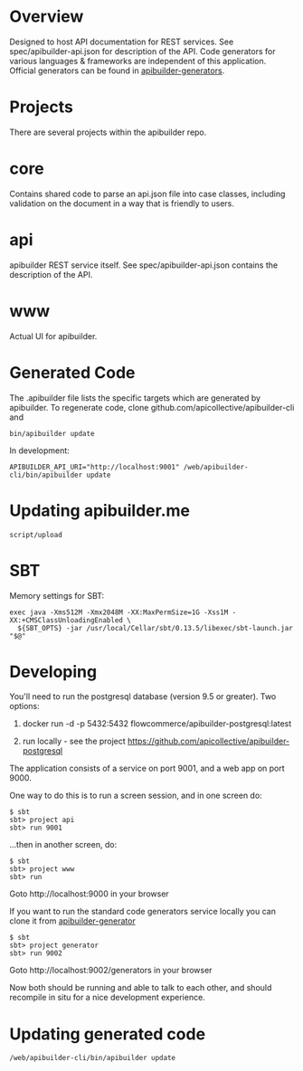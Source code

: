 Overview
========

Designed to host API documentation for REST services. See
spec/apibuilder-api.json for description of the API. Code generators for various
languages & frameworks are independent of this application. Official
generators can be found in
[apibuilder-generators](https://github.com/apicollective/apibuilder-generator).


Projects
============

There are several projects within the apibuilder repo.

core
====

Contains shared code to parse an api.json file into case classes,
including validation on the document in a way that is friendly to
users.

api
===
apibuilder REST service itself. See spec/apibuilder-api.json contains the description
of the API.

www
===
Actual UI for apibuilder.

Generated Code
==============
The .apibuilder file lists the specific targets which are generated by
apibuilder. To regenerate code, clone github.com/apicollective/apibuilder-cli and

    bin/apibuilder update

In development:

    APIBUILDER_API_URI="http://localhost:9001" /web/apibuilder-cli/bin/apibuilder update

Updating apibuilder.me
==================

    script/upload

SBT
==========
Memory settings for SBT:

    exec java -Xms512M -Xmx2048M -XX:MaxPermSize=1G -Xss1M -XX:+CMSClassUnloadingEnabled \ 
      ${SBT_OPTS} -jar /usr/local/Cellar/sbt/0.13.5/libexec/sbt-launch.jar "$@"

Developing
==========

You'll need to run the postgresql database (version 9.5 or greater). Two options:

  1. docker run -d -p 5432:5432 flowcommerce/apibuilder-postgresql:latest

  2. run locally - see the project https://github.com/apicollective/apibuilder-postgresql

The application consists of a service on port 9001, and a web app on port 9000.

One way to do this is to run a screen session, and in one screen do:

    $ sbt
    sbt> project api
    sbt> run 9001

...then in another screen, do:

    $ sbt
    sbt> project www
    sbt> run

Goto http://localhost:9000 in your browser

If you want to run the standard code generators service locally you can clone it from [apibuilder-generator](https://github.com/apicollective/apibuilder-generator)

    $ sbt
    sbt> project generator
    sbt> run 9002

Goto http://localhost:9002/generators in your browser

Now both should be running and able to talk to each other, and should recompile
in situ for a nice development experience.

Updating generated code
=======================

    /web/apibuilder-cli/bin/apibuilder update

